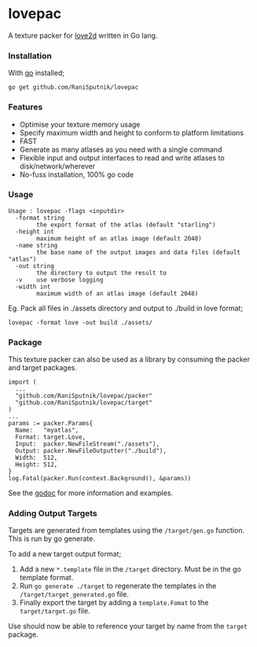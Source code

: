 # lovepac
A texture packer for [love2d](https://love2d.org) written in Go lang.

### Installation

With [go](https://golang.org/) installed;

```
go get github.com/RaniSputnik/lovepac
```

### Features

- Optimise your texture memory usage
- Specify maximum width and height to conform to platform limitations
- FAST
- Generate as many atlases as you need with a single command
- Flexible input and output interfaces to read and write atlases to disk/network/wherever
- No-fuss installation, 100% go code

### Usage

```
Usage : lovepac -flags <inputdir>
  -format string
    	the export format of the atlas (default "starling")
  -height int
    	maximum height of an atlas image (default 2048)
  -name string
    	the base name of the output images and data files (default "atlas")
  -out string
    	the directory to output the result to
  -v	use verbose logging
  -width int
    	maximum width of an atlas image (default 2048)
```

Eg. Pack all files in ./assets directory and output to ./build in love format;

```
lovepac -format love -out build ./assets/
```

### Package

This texture packer can also be used as a library by consuming the packer and target
packages.

```
import (
  ...
  "github.com/RaniSputnik/lovepac/packer"
  "github.com/RaniSputnik/lovepac/target"
)
...
params := packer.Params{
  Name:   "myatlas",
  Format: target.Love,
  Input:  packer.NewFileStream("./assets"),
  Output: packer.NewFileOutputter("./build"),
  Width:  512,
  Height: 512,
}
log.Fatal(packer.Run(context.Background(), &params))
```

See the [godoc](https://godoc.org/github.com/RaniSputnik/lovepac/packer) for
more information and examples.

### Adding Output Targets

Targets are generated from templates using the `/target/gen.go` function. This is run by go generate.

To add a new target output format;

1. Add a new `*.template` file in the `/target` directory. Must be in the go template format.
2. Run `go generate ./target` to regenerate the templates in the `/target/target_generated.go` file.
3. Finally export the target by adding a `template.Fomat` to the `target/target.go` file.

Use should now be able to reference your target by name from the `target` package.